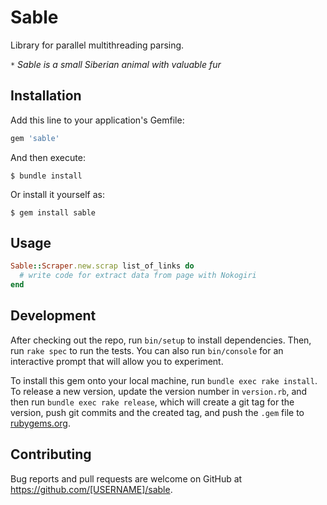 # Sable

Library for parallel multithreading parsing.

`*` *Sable is a small Siberian animal with valuable fur*

## Installation

Add this line to your application's Gemfile:

```ruby
gem 'sable'
```

And then execute:

    $ bundle install

Or install it yourself as:

    $ gem install sable

## Usage

```ruby
Sable::Scraper.new.scrap list_of_links do
  # write code for extract data from page with Nokogiri
end
```

## Development

After checking out the repo, run `bin/setup` to install dependencies. Then, run `rake spec` to run the tests. You can also run `bin/console` for an interactive prompt that will allow you to experiment.

To install this gem onto your local machine, run `bundle exec rake install`. To release a new version, update the version number in `version.rb`, and then run `bundle exec rake release`, which will create a git tag for the version, push git commits and the created tag, and push the `.gem` file to [rubygems.org](https://rubygems.org).

## Contributing

Bug reports and pull requests are welcome on GitHub at https://github.com/[USERNAME]/sable.
